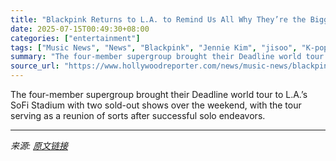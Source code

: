 ```yaml
---
title: "Blackpink Returns to L.A. to Remind Us All Why They’re the Biggest Girl Group in the World"
date: 2025-07-15T00:49:30+08:00
categories: ["entertainment"]
tags: ["Music News", "News", "Blackpink", "Jennie Kim", "jisoo", "K-pop", "Lisa", "music", "Rosé"]
summary: "The four-member supergroup brought their Deadline world tour to L.A.’s SoFi Stadium with two sold-out shows over the weekend, with the tour serving as a reunion of sorts after successful solo endeavor"
source_url: "https://www.hollywoodreporter.com/news/music-news/blackpink-la-night-two-highlights-jump-deadline-tour-1236314059/"
---
```


The four-member supergroup brought their Deadline world tour to L.A.’s SoFi Stadium with two sold-out shows over the weekend, with the tour serving as a reunion of sorts after successful solo endeavors.

---

*来源: [原文链接](https://www.hollywoodreporter.com/news/music-news/blackpink-la-night-two-highlights-jump-deadline-tour-1236314059/)*
